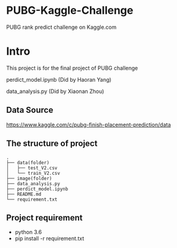 # PUBG-Kaggle-Challenge
PUBG rank predict challenge on Kaggle.com

# Intro

This project is for the final project of PUBG challenge

perdict_model.ipynb (Did by Haoran Yang)

data_analysis.py (Did by Xiaonan Zhou)

## Data Source

https://www.kaggle.com/c/pubg-finish-placement-prediction/data


## The structure of project

````
.
├── data(folder)
│   ├── test_V2.csv
│   └── train_V2.csv
├── image(folder)
├── data_analysis.py
├── perdict_model.ipynb
├── README.md
└── requirement.txt

````



## Project requirement
* python 3.6
* pip install -r requirement.txt
